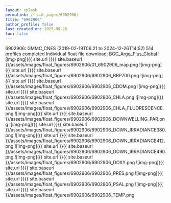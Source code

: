 ```yaml
---
layout: splash
permalink: /float_pages/6902906/
title: "6902906"
author_profile: false
last_created_on: 2025-09-26
toc: false
---
```

 
6902906: GMMC_CNES (2019-02-19T06:21 to 2024-12-26T14:52)
514 profiles completed
Individual float file download: [BGC_Argo_Plus_Global](https://ftp.soest.hawaii.edu/bgc_argo_plus/Individual_Floats/outliers_removed/6902906_Sprof_processed.nc)
![img-png]({{ site.url }}{{ site.baseurl }}/assets/images/float_figures/6902906/01_6902906_map.png
![img-png]({{ site.url }}{{ site.baseurl }}/assets/images/float_figures/6902906/6902906_BBP700.png
![img-png]({{ site.url }}{{ site.baseurl }}/assets/images/float_figures/6902906/6902906_CDOM.png
![img-png]({{ site.url }}{{ site.baseurl }}/assets/images/float_figures/6902906/6902906_CHLA.png
![img-png]({{ site.url }}{{ site.baseurl }}/assets/images/float_figures/6902906/6902906_CHLA_FLUORESCENCE.png
![img-png]({{ site.url }}{{ site.baseurl }}/assets/images/float_figures/6902906/6902906_DOWNWELLING_PAR.png
![img-png]({{ site.url }}{{ site.baseurl }}/assets/images/float_figures/6902906/6902906_DOWN_IRRADIANCE380.png
![img-png]({{ site.url }}{{ site.baseurl }}/assets/images/float_figures/6902906/6902906_DOWN_IRRADIANCE412.png
![img-png]({{ site.url }}{{ site.baseurl }}/assets/images/float_figures/6902906/6902906_DOWN_IRRADIANCE490.png
![img-png]({{ site.url }}{{ site.baseurl }}/assets/images/float_figures/6902906/6902906_DOXY.png
![img-png]({{ site.url }}{{ site.baseurl }}/assets/images/float_figures/6902906/6902906_PRES.png
![img-png]({{ site.url }}{{ site.baseurl }}/assets/images/float_figures/6902906/6902906_PSAL.png
![img-png]({{ site.url }}{{ site.baseurl }}/assets/images/float_figures/6902906/6902906_TEMP.png
